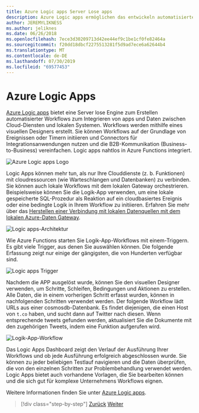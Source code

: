 ```yaml
---
title: Azure Logic apps Server Lose apps
description: Azure Logic apps ermöglichen das entwickeln automatisierter skalierbarer Workflows, die apps und Daten in Clouddienste und lokale Systeme integrieren.
author: JEREMYLIKNESS
ms.author: jeliknes
ms.date: 06/26/2018
ms.openlocfilehash: 7ece3d30209713d42ee44ef9c1be1cf0fe82464a
ms.sourcegitcommit: f20dd18dbcf2275513281f5d9ad7ece6a62644b4
ms.translationtype: MT
ms.contentlocale: de-DE
ms.lasthandoff: 07/30/2019
ms.locfileid: "69577453"
---
```

# <a name="azure-logic-apps"></a>Azure Logic Apps

[Azure Logic apps](https://docs.microsoft.com/azure/logic-apps) bietet eine Server lose Engine zum Erstellen automatisierter Workflows zum Integrieren von apps und Daten zwischen Cloud-Diensten und lokalen Systemen. Workflows werden mithilfe eines visuellen Designers erstellt. Sie können Workflows auf der Grundlage von Ereignissen oder Timern initiieren und Connectors für Integrationsanwendungen nutzen und die B2B-Kommunikation (Business-to-Business) vereinfachen. Logic apps nahtlos in Azure Functions integriert.

![Azure Logic apps Logo](./media/logic-apps-logo.png)

Logic Apps können mehr tun, als nur Ihre Clouddienste (z. b. Funktionen) mit cloudressourcen (wie Warteschlangen und Datenbanken) zu verbinden. Sie können auch lokale Workflows mit dem lokalen Gateway orchestrieren. Beispielsweise können Sie die Logik-App verwenden, um eine lokale gespeicherte SQL-Prozedur als Reaktion auf ein cloudbasiertes Ereignis oder eine bedingte Logik in Ihrem Workflow zu initiieren. Erfahren Sie mehr über das [Herstellen einer Verbindung mit lokalen Datenquellen mit dem lokalen Azure-Daten Gateway](https://docs.microsoft.com/azure/analysis-services/analysis-services-gateway).

![Logic apps-Architektur](./media/logic-apps-architecture.png)

Wie Azure Functions starten Sie Logik-App-Workflows mit einem-Triggern. Es gibt viele Trigger, aus denen Sie auswählen können. Die folgende Erfassung zeigt nur einige der gängigsten, die von Hunderten verfügbar sind.

![Logic apps Trigger](./media/logic-app-triggers.png)

Nachdem die APP ausgelöst wurde, können Sie den visuellen Designer verwenden, um Schritte, Schleifen, Bedingungen und Aktionen zu erstellen. Alle Daten, die in einem vorherigen Schritt erfasst wurden, können in nachfolgenden Schritten verwendet werden. Der folgende Workflow lädt URLs aus einer cosmosdb-Datenbank. Es findet diejenigen, die einen Host von `t.co` haben, und sucht dann auf Twitter nach diesen. Wenn entsprechende tweets gefunden werden, aktualisiert Sie die Dokumente mit den zugehörigen Tweets, indem eine Funktion aufgerufen wird.

![Logik-App-Workflow](./media/logic-app-workflow.png)

Das Logic Apps Dashboard zeigt den Verlauf der Ausführung Ihrer Workflows und ob jede Ausführung erfolgreich abgeschlossen wurde. Sie können zu jeder beliebigen Testlauf navigieren und die Daten überprüfen, die von den einzelnen Schritten zur Problembehandlung verwendet werden. Logic Apps bietet auch vorhandene Vorlagen, die Sie bearbeiten können und die sich gut für komplexe Unternehmens Workflows eignen.

Weitere Informationen finden Sie unter [Azure Logic apps](https://docs.microsoft.com/azure/logic-apps).

>[!div class="step-by-step"]
>[Zurück](application-insights.md)
>[Weiter](event-grid.md)
